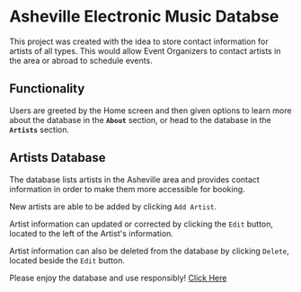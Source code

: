 # Asheville Electronic Music Databse

This project was created with the idea to store contact information for artists of all types. This would allow Event Organizers to contact artists in the area or abroad to schedule events. 

## Functionality 

Users are greeted by the Home screen and then given options to learn more about the database in the **`About`** section, or head to the database in the **`Artists`** section.

## Artists Database

The database lists artists in the Asheville area and provides contact information in order to make them more accessible for booking. 

New artists are able to be added by clicking `Add Artist`.

Artist information can updated or corrected by clicking the `Edit` button, located to the left of the Artist's information.

Artist information can also be deleted from the database by clicking `Delete`, located beside the `Edit` button.

Please enjoy the database and use responsibly! [Click Here](https://mern-mid-terms-front-end.netlify.app/artists)